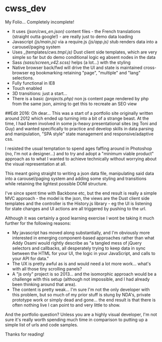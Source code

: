 # cwss_dev
My Folio... Completely incomplete!

* It uses _(json/cws_en.json)_ content files - the French translations (straight outta google!) - are really just to demo data loading
* Javascript _(js/main.js)_ via a require.js _(js/app.js)_ stub renders data into a carousel/paging system 
* Uses _(templates/_cws.tmpl.js)_ Dust client side templates, which are very simple so far but do demo conditional logic eg absent nodes in the data 
* Sass _(sass/screen_v42.scss)_ helps (a lot...) with the styling 
* Native browser back/fwd will drive the UI and state is maintained cross-browser eg bookmarking retaining "page", "multiple" and "lang" selections. 
* Fully functional in IE8
* Touch enabled
* 3D transitions: just a start... 
* There is a basic _(projects.php)_ non js content page rendered by php from the same json, aiming to get this to recreate an SEO view

##Edit 2016: 
Oh dear... This was a start of a portfolio site originally written around 2012 which ended up turning into a bit of a strange beast. At the time, I had been involved in some js-heavy presentational sites (eg Toni and Guy) and wanted specifically to practice and develop skills in data parsing and manipulation, "SPA style" state management and responsive/adaptive css. 

I resisted the usual temptation to spend ages faffing around in Photoshop (no, I'm not a designer...) and to try and adopt a "minimum viable product" approach as to what I wanted to achieve technically without worrying about the visual representation at all. 

This meant going straight to writing a json data file, manipulating said data into a carousel/paging system and adding some styling and transitions while retaining the lightest possible DOM structure.

I've since spent time with Backbone etc, but the end result is really a simple MVC approach - the model is the json, the views are the Dust client side templates and the controller is the History.js library - eg the UI is listening for state changes and UI actions are all triggered by pushing to the url.

Although it was certainly a good learning exercise I wont be taking it much further for the following reasons:

* My javascript has moved along substantially, and I'm obviously more interested in emerging component-based approaches rather than what Addy Osami would rightly describe as "a tangled mess of jQuery selectors and callbacks, all desperately trying to keep data in sync between the HTML for your UI, the logic in your JavaScript, and calls to your API for data."
* The UX is pretty awful as is and would need a lot more work... what's with all those tiny scrolling panels?
* A "js only" project is so 2013... and the isomorphic approach would be a challenge with this setup (although not impossible, and I had already been thinking around that area).
* The content is pretty weak... I'm sure I'm not the only developer with this problem, but so much of my prior stuff is stung by NDA's, private prototype work or simply dead and gone... the end result is that there is often nothing live I can point to and very little to show.

And the portfolio question? Unless you are a highly visual developer, I'm not sure it's really worth spending much time in comparison to putting up a simple list of urls and code samples.

Thanks for reading!


